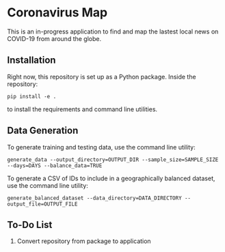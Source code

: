 # Coronavirus Map

This is an in-progress application to find and map the lastest local news on COVID-19 from around the globe.

## Installation

Right now, this repository is set up as a Python package. Inside the repository:
```
pip install -e .
```
to install the requirements and command line utilities.

## Data Generation

To generate training and testing data, use the command line utility:
```
generate_data --output_directory=OUTPUT_DIR --sample_size=SAMPLE_SIZE --days=DAYS --balance_data=TRUE
```


To generate a CSV of IDs to include in a geographically balanced dataset, use the command line utility:
```
generate_balanced_dataset --data_directory=DATA_DIRECTORY --output_file=OUTPUT_FILE
```

## To-Do List
1. Convert repository from package to application
